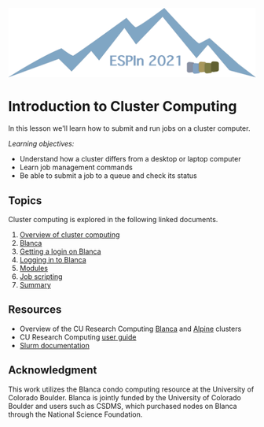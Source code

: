 ![Ivy logo](https://raw.githubusercontent.com/csdms/ivy/main/media/logo.png)

# Introduction to Cluster Computing

In this lesson we'll learn how to submit and run jobs on a cluster computer.

*Learning objectives:*

* Understand how a cluster differs from a desktop or laptop computer
* Learn job management commands
* Be able to submit a job to a queue and check its status


## Topics

Cluster computing is explored in the following linked documents.

1. [Overview of cluster computing](./cluster-computing-overview.md)
1. [Blanca](https://curc.readthedocs.io/en/latest/access/blanca.html)
1. [Getting a login on Blanca](https://curc.readthedocs.io/en/latest/access/rmacc.html)
1. [Logging in to Blanca](https://curc.readthedocs.io/en/latest/access/rmacc.html#logging-in-to-open-ondemand)
1. [Modules](https://curc.readthedocs.io/en/latest/compute/modules.html)
1. [Job scripting](https://curc.readthedocs.io/en/latest/running-jobs/batch-jobs.html)
1. [Summary](./summary.md)


## Resources

* Overview of the CU Research Computing [Blanca](https://www.colorado.edu/rc/resources/blanca)
  and [Alpine](https://www.colorado.edu/rc/alpine) clusters
* CU Research Computing [user guide](https://curc.readthedocs.io)
* [Slurm documentation](https://slurm.schedmd.com/)


## Acknowledgment

This work utilizes the Blanca condo computing resource at the University of Colorado Boulder. 
Blanca is jointly funded by the University of Colorado Boulder and users such as CSDMS,
which purchased nodes on Blanca through the National Science Foundation.
